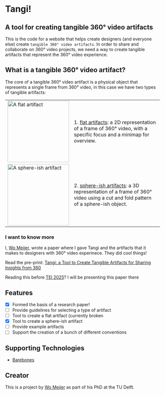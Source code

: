 # Tangi!
## A tool for creating tangible 360° video artifacts
This is the code for a website that helps create designers (and everyone else) create `tangible 360° video artifacts`. In order to share and collaborate on 360° video projects, we need a way to create tangible artifacts that represent the 360° video experience.

## What is a tangible 360° video artifact?

The core of a tangible 360° video artifact is a physical object that represents a single frame from 360° video, in this case we have two types of tangible artifacts:

<table>
<tbody>
  <tr>
    <td><img src="https://360artifact.com/examples/flat.png" alt="A flat artifact" width="200"></td>
    <td>1. <a href="/flat">flat artifacts</a>: a 2D representation of a frame of 360° video, with a specific focus and a minimap for overview.</td>
  </tr>
  <tr>
    <td><img src="https://360artifact.com/examples/isohedron.png" alt="A sphere-ish artifact" width="200"></td>
    <td>2. <a href="/sphereish">sphere-ish artifacts</a>: a 3D representation of a frame of 360° video using a cut and fold pattern of a sphere-ish object.</td>
  </tr>
</tbody>
</table>

### I want to know more

I, [Wo Meijer](https://womeijer.com), wrote a paper where I gave Tangi and the artifacts that it makes to designers with 360° video experinece. They did cool things!

Read the pre-print: [Tangi: a Tool to Create Tangible Artifacts for Sharing Insights from 360](https://arxiv.org/abs/2411.10192)

Reading this before [TEI 2025](https://tei.acm.org/2025/)? I will be presenting this paper there

## Features

- [X] Formed the basis of a research paper!
- [ ] Provide guidelines for selecting a type of artifact
- [ ] Tool to create a flat artifact (currently broken
- [X] Tool to create a sphere-ish artifact
- [ ] Provide example artifacts
- [ ] Support the creation of a bunch of different conventions

## Supporting Technologies

- [Barebones](https://github.com/acahir/Barebones)

## Creator
This is a project by [Wo Meijer](https://womeijer.com) as part of his PhD at the TU Delft.
